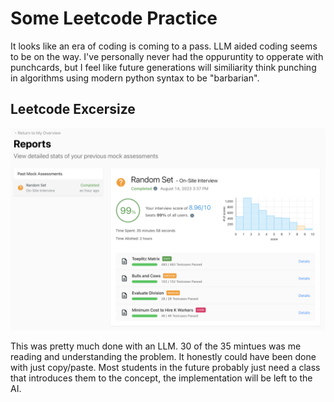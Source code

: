 # Some Leetcode Practice

It looks like an era of coding is coming to a pass. LLM aided coding seems to be on the way. I've personally never had the oppuruntity to opperate with punchcards, but I feel like future generations will similiarity think punching in algorithms using modern python syntax to be "barbarian".

## Leetcode Excersize

![Cheating?](./LeetcodeScreenshot.png)

This was pretty much done with an LLM. 30 of the 35 mintues was me reading and understanding the problem. It honestly could have been done with just copy/paste. Most students in the future probably just need a class that introduces them to the concept, the implementation will be left to the AI.